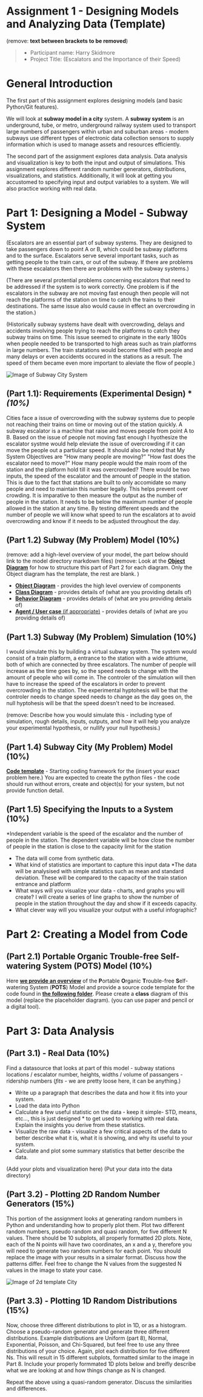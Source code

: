 # Assignment 1 - Designing Models and Analyzing Data (Template)
(remove: **text between brackets to be removed**)

> * Participant name: Harry Skidmore
> * Project Title: (Escalators and the Importance of their Speed)

# General Introduction

The first part of this assignment explores designing models (and basic Python/Git features). 

We will look at **subway model in a city** system. A **subway system** is an underground, tube, or metro, underground railway system used to transport large numbers of passengers within urban and suburban areas - modern subways use different types of electronic data collection sensors to supply information which is used to manage assets and resources efficiently. 

The second part of the assignment explores data analysis. Data analysis and visualization is key to both the input and output of simulations. This assignment explores different random number generators, distributions, visualizations, and statistics. Additionally, it will look at getting you accustomed to specifying input and output variables to a system. We will also practice working with real data.


# Part 1: Designing a Model - Subway System

(Escalators are an essential part of subway systems. They are designed to take passengers down to point A or B, which could be subway platforms and to the surface. Escalators serve several important tasks, such as getting people to the train cars, or out of the subway. If there are problems with these escalators then there are problems with the subway systems.)


(There are several protential problems concerning escalators that need to be addressed if the system is to work correctly. One problem is if the escalators in the subway are not moving fast enough then people will not reach the platforms of the station on time to catch the trains to their destinations. The same issue also would cause in effect an overcrowding in the station.) 

(Historically subway systems have dealt with overcrowding, delays and accidents involving people trying to reach the platforms to catch they subway trains on time. This issue seemed to originate in the early 1800s when people needed to be transported to high areas such as train platforms in large numbers. The train statations would become filled with people and many delays or even accidents occured in the stations as a result. The speed of them became even more important to aleviate the flow of people.)


![Image of Subway City System](images/subway_model.png)

## (Part 1.1): Requirements (Experimental Design) **(10%)*

Cities face a issue of overcrowding with the subway systems due to people not reaching their trains on time or moving out of the station quickly. A subway escalator is a machine that raise and moves people from point A to B. Based on the issue of people not moving fast enough I hyothesize the escalator systme would help eleviate the issue of overcrowding if it can move the people out a partiulcar speed. It should also be noted that  My System Objectives are "How many people are moving?" "How fast does the escalator need to move?" How many people would the main room of the station and the platform hold till it was overcrowded? There would be two inputs, the speed of the escalator and the amount of people in the station. This is due to the fact that stations are built to only accomidate so many people and need to maintain this number legally. This helps prevent over crowding. It is imparative to then measure the output as the number of people in the station. It needs to be below the maximum number of people allowed in the station at any time. By testing different speeds and the number of people we will know what speed to run the escalators at to avoid overcrowding and know if it needs to be adjusted throughout the day. 

## (Part 1.2) Subway (My Problem) Model **(10%)**

(remove: add a high-level overview of your model, the part below should link to the model directory markdown files)
(remove: Look at the [**Object Diagram**](model/object_diagram.md) for how to structure this part of Part 2 for each diagram. Only the Object diagram has the template, the rest are blank. )

* [**Object Diagram**](model/object_diagram.md) - provides the high level overview of components
* [**Class Diagram**](model/class_diagram.md) - provides details of (what are you providing details of)
* [**Behavior Diagram**](model/behavior_diagram.md) - provides details of (what are you providing details of)
* [**Agent / User case** (if appropriate)](model/agent_usecase_diagram.md) - provides details of (what are you providing details of)

## (Part 1.3) Subway (My Problem) Simulation **(10%)**
I would simulate this by building a virtual subway system. The system would consist of a train platform, a entrance to the station with a wide attriume, both of which are connected by three escalators. The number of people will increase as the time goes by, so the speed needs to change with the amount of people who will come in. The controler of the simulation will then have to increase the speed of the escalators in order to prevent overcrowding in the station. The experimental hyptohesis will be that the controler needs to change speed needs to change as the day goes on, the null hyptohesis will be that the speed doesn't need to be increased. 

(remove: Describe how you would simulate this - including type of simulation, rough details, inputs, outputs, and how it will help you analyze your experimental hypothesis, or nullify your null hypothesis.)


## (Part 1.4) Subway City (My Problem) Model **(10%)**
[**Code template**](code/README.md) - Starting coding framework for the (insert your exact problem here.)
You are expected to create the python files - the code should run without errors, create and object(s) for your system, but not provide function detail.



## (Part 1.5) Specifying the Inputs to a System **(10%)**

*Independent variable is the speed of the escalator and the number of people in the station. The dependent variable will be how close the number of people in the station is close to the capacity limit for the station
* The data will come from synthetic data.
* What kind of statistics are important to capture this input data
*The data will be analysised with simple statistics such as mean and standard deviation. These will be compared to the capacity of the train station entrance and platform 
* What ways will you visualize your data - charts, and graphs you will create?
  I will create a series of line graphs to show the number of people in the station throughout the day and show if it exceeds capacity.
* What clever way will you visualize your output with a useful infographic?



# Part 2: Creating a Model from Code

## (Part 2.1) **P**ortable **O**rganic **T**rouble-free **S**elf-watering System (**POTS**) Model **(10%)**
Here [**we provide an overview**](code/POTS_system/README.md) of the **P**ortable **O**rganic **T**rouble-free **S**elf-watering System (**POTS**) Model and provide a source code template for the code found in  [**the following folder**](code/POTS_system/). Please create a **class** diagram of this model (replace the placeholder diagram). (you can use paper and pencil or a digital tool).



# Part 3: Data Analysis

## (Part 3.1) - Real Data **(10%)**

Find a datasource that looks at part of this model - subway stations locations / escalator number, heights, widths / volume of passangers - ridership numbers   (*fits* - we are pretty loose here, it can be anything.)

* Write up a paragraph that describes the data and how it fits into your system.
* Load the data into Python
* Calculate a few useful statistic on the data - keep it simple- STD, means, etc..., this is just designed * to get used to working with real data. Explain the insights you derive from these statistics.
* Visualize the raw data - visualize a few critical aspects of the data to better describe what it is, what it is showing, and why its useful to your system.
* Calculate and plot some summary statistics that better describe the data.

(Add your plots and visualization here)
(Put your data into the data directory)


## (Part 3.2) -  Plotting 2D Random Number Generators **(15%)**

This portion of the assignment looks at generating random numbers in Python and understanding how to properly plot them. Plot two different random numbers, pseudo random and quasi random, for five different N values. There should be 10 subplots, all properly formatted 2D plots. Note, each of the N points will have two coordinates, an x and a y, therefore you will need to generate two random numbers for each point. You should replace the image with your results in a simalar format. Discuss how the patterns differ. Feel free to change the N values from the suggested N values in the image to state your case.

![Image of 2d template City](images/2Dtemplate.png)


## (Part 3.3) -  Plotting 1D Random Distributions **(15%)**

Now, choose three different distributions to plot in 1D, or as a histogram. Choose a pseudo-random generator and generate three different distributions. Example distributions are Uniform (part 8), Normal, Exponential, Poisson, and Chi-Squared, but feel free to use any three distributions of your choice. Again, plot each distribution for five different Ns. This will result in 15 different subplots, formatted similar to the image in Part 8. Include your properly formmated 1D plots below and breifly describe what we are looking at and how things change as N is changed.

Repeat the above using a quasi-random generator. Discuss the similarities and differences.

